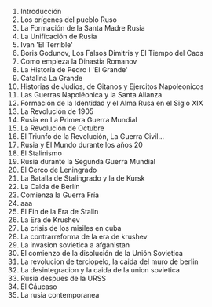01. Introducción
02. Los orígenes del pueblo Ruso
03. La Formación de la Santa Madre Rusia
04. La Unificación de Rusia
05. Ivan 'El Terrible'
06. Boris Godunov, Los Falsos Dimitris y El Tiempo del Caos
07. Como empieza la Dinastia Romanov
08. La Historía de Pedro I 'El Grande'
09. Catalina La Grande
10. Historias de Judios, de Gitanos y Ejercitos Napoleonicos
11. Las Guerras Napoléonica y la Santa Alianza
12. Formación de la Identidad y el Alma Rusa en el Siglo XIX
13. La Revolución de 1905
14. Rusia en La Primera Guerra Mundial
15. La Revolución de Octubre
16. El Triunfo de la Revolución, La Guerra Civil...
17. Rusia y El Mundo durante los años 20
18. El Stalinismo
19. Rusia durante la Segunda Guerra Mundial
20. El Cerco de Leningrado
21. La Batalla de Stalingrado y la de Kursk
22. La Caida de Berlín
23. Comienza la Guerra Fría
24. aaa
25. El Fin de la Era de Stalin
26. La Era de Krushev
27. La crisis de los misiles en cuba
29. La contrarreforma de la era de krushev
30. La invasion sovietica a afganistan
31. El comienzo de la disolución de la Unión Sovietica
32. La revolucion de terciopelo, la caida del muro de berlin
33. La desintegracion y la caida de la union sovietica
34. Rusia despues de la URSS
35. El Cáucaso
36. La rusia contemporanea